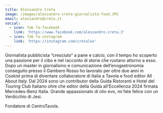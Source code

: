```yaml
---
title: Alessandro Creta
image: /images/alessandro-creta-giornalista-food.JPG
email: alessandro@creta.it
social:
  - icon: fab fa-facebook
    link: 'https://www.facebook.com/alessandro.creta.3'
  - icon: fab fa-instagram
    link: 'https://instagram.com/cretalex'
---
```


Giornalista pubblicista “cresciuto” a pane e calcio, con il tempo ho scoperto una passione per il cibo e nel racconto di storie che ruotano attorno a esso. Dopo un master in giornalismo e comunicazione dell’enogastronomia conseguito presso il Gambero Rosso ho lavorato per oltre due anni in Cookist prima di diventare collaboratore di Italia a Tavola e food editor All About Italy. Dal 2024 sono un contributor della Guida Ristoranti e Hotel del Touring Club Italiano oltre che editor della Guida all'Eccellenza 2024 firmata Mercedes-Benz Italia. Grande appassionato di olio evo, mi fate felice con un Verdicchio di Jesi.

Fondatore di CentroTavola.
